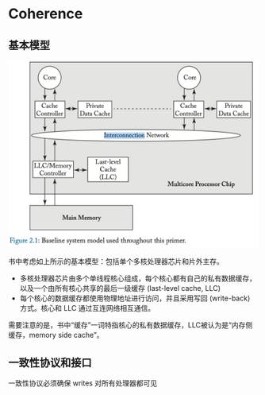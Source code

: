 # Coherence

## 基本模型

![Baseline system model](https://raw.githubusercontent.com/TDAkory/ImageResources/main/img/baselinesystemmodel.png)

书中考虑如上所示的基本模型：包括单个多核处理器芯片和片外主存。

* 多核处理器芯片由多个单线程核心组成，每个核心都有自己的私有数据缓存，以及一个由所有核心共享的最后一级缓存 (last-level cache, LLC)
* 每个核心的数据缓存都使用物理地址进行访问，并且采用写回 (write-back) 方式。核心和 LLC 通过互连网络相互通信。

需要注意的是，书中“缓存”一词特指核心的私有数据缓存，LLC被认为是“内存侧缓存，memory side cache”。

## 一致性协议和接口

一致性协议必须确保 writes 对所有处理器都可见

